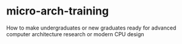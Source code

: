 # micro-arch-training
How to make undergraduates or new graduates ready for advanced computer architecture research or modern CPU design
